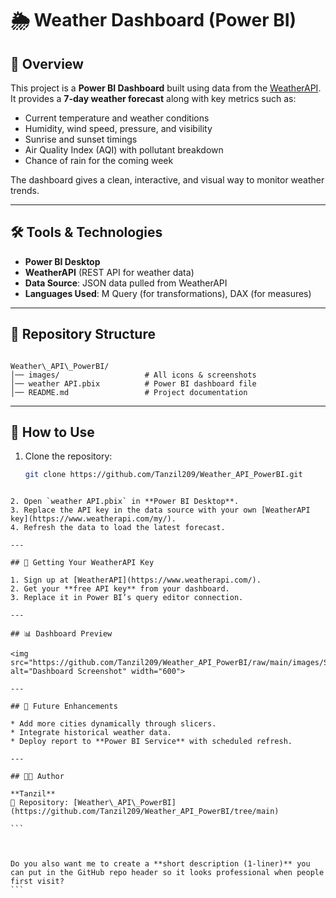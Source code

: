 # 🌦️ Weather Dashboard (Power BI)

## 📌 Overview
This project is a **Power BI Dashboard** built using data from the [WeatherAPI](https://www.weatherapi.com/).  
It provides a **7-day weather forecast** along with key metrics such as:

- Current temperature and weather conditions  
- Humidity, wind speed, pressure, and visibility  
- Sunrise and sunset timings  
- Air Quality Index (AQI) with pollutant breakdown  
- Chance of rain for the coming week  

The dashboard gives a clean, interactive, and visual way to monitor weather trends.

---

## 🛠️ Tools & Technologies
- **Power BI Desktop**  
- **WeatherAPI** (REST API for weather data)  
- **Data Source**: JSON data pulled from WeatherAPI  
- **Languages Used**: M Query (for transformations), DAX (for measures)

---

## 📂 Repository Structure
```

Weather\_API\_PowerBI/
│── images/                   # All icons & screenshots
│── weather API.pbix          # Power BI dashboard file
│── README.md                 # Project documentation

````

---

## 🚀 How to Use
1. Clone the repository:
   ```bash
   git clone https://github.com/Tanzil209/Weather_API_PowerBI.git
````

2. Open `weather API.pbix` in **Power BI Desktop**.
3. Replace the API key in the data source with your own [WeatherAPI key](https://www.weatherapi.com/my/).
4. Refresh the data to load the latest forecast.

---

## 🔑 Getting Your WeatherAPI Key

1. Sign up at [WeatherAPI](https://www.weatherapi.com/).
2. Get your **free API key** from your dashboard.
3. Replace it in Power BI’s query editor connection.

---

## 📊 Dashboard Preview

<img src="https://github.com/Tanzil209/Weather_API_PowerBI/raw/main/images/Screenshot_output.png" alt="Dashboard Screenshot" width="600">

---

## 📌 Future Enhancements

* Add more cities dynamically through slicers.
* Integrate historical weather data.
* Deploy report to **Power BI Service** with scheduled refresh.

---

## 👨‍💻 Author

**Tanzil**
📂 Repository: [Weather\_API\_PowerBI](https://github.com/Tanzil209/Weather_API_PowerBI/tree/main)

```

  

Do you also want me to create a **short description (1-liner)** you can put in the GitHub repo header so it looks professional when people first visit?
```
